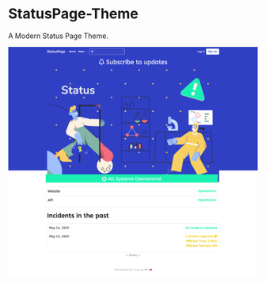 # StatusPage-Theme
 A Modern Status Page Theme.

![Preview](https://raw.githubusercontent.com/1998code/StatusPage-Theme/master/Preview.png)
